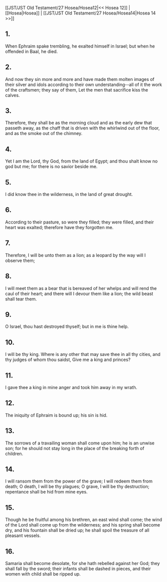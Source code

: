 [[JST/JST Old Testament/27 Hosea/Hosea12|<< Hosea 12]] | [[Hosea|Hosea]] | [[JST/JST Old Testament/27 Hosea/Hosea14|Hosea 14 >>]]
## 1.
When Ephraim spake trembling, he exalted himself in Israel; but when he offended in Baal, he died.
## 2.
And now they sin more and more and have made them molten images of their silver and idols according to their own understanding\--all of it the work of the craftsmen; they say of them, Let the men that sacrifice kiss the calves.
## 3.
Therefore, they shall be as the morning cloud and as the early dew that passeth away, as the chaff that is driven with the whirlwind out of the floor, and as the smoke out of the chimney.
## 4.
Yet I am the Lord, thy God, from the land of Egypt; and thou shalt know no god but me; for there is no savior beside me.
## 5.
I did know thee in the wilderness, in the land of great drought.
## 6.
According to their pasture, so were they filled; they were filled, and their heart was exalted; therefore have they forgotten me.
## 7.
Therefore, I will be unto them as a lion; as a leopard by the way will I observe them;
## 8.
I will meet them as a bear that is bereaved of her whelps and will rend the caul of their heart; and there will I devour them like a lion; the wild beast shall tear them.
## 9.
O Israel, thou hast destroyed thyself; but in me is thine help.
## 10.
I will be thy king. Where is any other that may save thee in all thy cities, and thy judges of whom thou saidst, Give me a king and princes?
## 11.
I gave thee a king in mine anger and took him away in my wrath.
## 12.
The iniquity of Ephraim is bound up; his sin is hid.
## 13.
The sorrows of a travailing woman shall come upon him; he is an unwise son; for he should not stay long in the place of the breaking forth of children.
## 14.
I will ransom them from the power of the grave; I will redeem them from death; O death, I will be thy plagues; O grave, I will be thy destruction; repentance shall be hid from mine eyes.
## 15.
Though he be fruitful among his brethren, an east wind shall come; the wind of the Lord shall come up from the wilderness; and his spring shall become dry, and his fountain shall be dried up; he shall spoil the treasure of all pleasant vessels.
## 16.
Samaria shall become desolate, for she hath rebelled against her God; they shall fall by the sword; their infants shall be dashed in pieces, and their women with child shall be ripped up.

